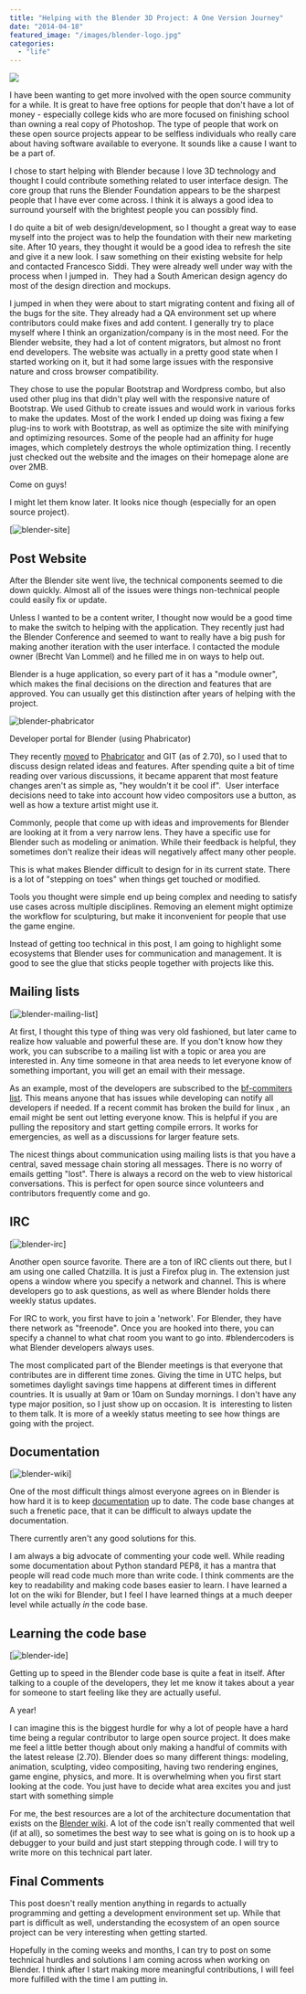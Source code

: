 ```yaml
---
title: "Helping with the Blender 3D Project: A One Version Journey"
date: "2014-04-18"
featured_image: "/images/blender-logo.jpg"
categories: 
  - "life"
---
```

![](/images/blender-logo.jpg)

I have been wanting to get more involved with the open source community for a while. It is great to have free options for people that don't have a lot of money - especially college kids who are more focused on finishing school than owning a real copy of Photoshop. The type of people that work on these open source projects appear to be selfless individuals who really care about having software available to everyone. It sounds like a cause I want to be a part of.

I chose to start helping with Blender because I love 3D technology and thought I could contribute something related to user interface design. The core group that runs the Blender Foundation appears to be the sharpest people that I have ever come across. I think it is always a good idea to surround yourself with the brightest people you can possibly find.

I do quite a bit of web design/development, so I thought a great way to ease myself into the project was to help the foundation with their new marketing site. After 10 years, they thought it would be a good idea to refresh the site and give it a new look. I saw something on their existing website for help and contacted Francesco Siddi. They were already well under way with the process when I jumped in.  They had a South American design agency do most of the design direction and mockups.

I jumped in when they were about to start migrating content and fixing all of the bugs for the site. They already had a QA environment set up where contributors could make fixes and add content. I generally try to place myself where I think an organization/company is in the most need. For the Blender website, they had a lot of content migrators, but almost no front end developers. The website was actually in a pretty good state when I started working on it, but it had some large issues with the responsive nature and cross browser compatibility.

They chose to use the popular Bootstrap and Wordpress combo, but also used other plug ins that didn't play well with the responsive nature of Bootstrap. We used Github to create issues and would work in various forks to make the updates. Most of the work I ended up doing was fixing a few plug-ins to work with Bootstrap, as well as optimize the site with minifying and optimizing resources. Some of the people had an affinity for huge images, which completely destroys the whole optimization thing. I recently just checked out the website and the images on their homepage alone are over 2MB.

Come on guys!

I might let them know later. It looks nice though (especially for an open source project).

[![blender-site](/images/blender-site.jpg)]

## Post Website

After the Blender site went live, the technical components seemed to die down quickly. Almost all of the issues were things non-technical people could easily fix or update.

Unless I wanted to be a content writer, I thought now would be a good time to make the switch to helping with the application. They recently just had the Blender Conference and seemed to want to really have a big push for making another iteration with the user interface. I contacted the module owner (Brecht Van Lommel) and he filled me in on ways to help out.

Blender is a huge application, so every part of it has a "module owner", which makes the final decisions on the direction and features that are approved. You can usually get this distinction after years of helping with the project.

![blender-phabricator](/images/blender-phabricator.jpg "Phabricator")

Developer portal for Blender (using Phabricator)

They recently [moved](https://developer.blender.org/) to [Phabricator](http://phabricator.org/) and GIT (as of 2.70), so I used that to discuss design related ideas and features. After spending quite a bit of time reading over various discussions, it became apparent that most feature changes aren't as simple as, "hey wouldn't it be cool if".  User interface decisions need to take into account how video compositors use a button, as well as how a texture artist might use it.

Commonly, people that come up with ideas and improvements for Blender are looking at it from a very narrow lens. They have a specific use for Blender such as modeling or animation. While their feedback is helpful, they sometimes don't realize their ideas will negatively affect many other people.

This is what makes Blender difficult to design for in its current state. There is a lot of "stepping on toes" when things get touched or modified.

Tools you thought were simple end up being complex and needing to satisfy use cases across multiple disciplines. Removing an element might optimize the workflow for sculpturing, but make it inconvenient for people that use the game engine.

Instead of getting too technical in this post, I am going to highlight some ecosystems that Blender uses for communication and management. It is good to see the glue that sticks people together with projects like this.

## Mailing lists

[![blender-mailing-list](/images/blender-mailing-list.jpeg)]

At first, I thought this type of thing was very old fashioned, but later came to realize how valuable and powerful these are. If you don't know how they work, you can subscribe to a mailing list with a topic or area you are interested in. Any time someone in that area needs to let everyone know of something important, you will get an email with their message.

As an example, most of the developers are subscribed to the [bf-commiters list](http://lists.blender.org/pipermail/bf-committers/). This means anyone that has issues while developing can notify all developers if needed. If a recent commit has broken the build for linux , an email might be sent out letting everyone know. This is helpful if you are pulling the repository and start getting compile errors. It works for emergencies, as well as a discussions for larger feature sets.

The nicest things about communication using mailing lists is that you have a central, saved message chain storing all messages. There is no worry of emails getting "lost". There is always a record on the web to view historical conversations. This is perfect for open source since volunteers and contributors frequently come and go.

## IRC

[![blender-irc](/images/blender-irc.jpeg)]

Another open source favorite. There are a ton of IRC clients out there, but I am using one called Chatzilla. It is just a Firefox plug in. The extension just opens a window where you specify a network and channel. This is where developers go to ask questions, as well as where Blender holds there weekly status updates.

For IRC to work, you first have to join a 'network'. For Blender, they have there network as "freenode". Once you are hooked into there, you can specify a channel to what chat room you want to go into. #blendercoders is what Blender developers always uses.

The most complicated part of the Blender meetings is that everyone that contributes are in different time zones. Giving the time in UTC helps, but sometimes daylight savings time happens at different times in different countries. It is usually at 9am or 10am on Sunday mornings. I don't have any type major position, so I just show up on occasion. It is  interesting to listen to them talk. It is more of a weekly status meeting to see how things are going with the project.

## Documentation

[![blender-wiki](/images/blender-wiki.jpeg)]

One of the most difficult things almost everyone agrees on in Blender is how hard it is to keep [documentation](http://wiki.blender.org/index.php/Dev:Contents) up to date. The code base changes at such a frenetic pace, that it can be difficult to always update the documentation.

There currently aren't any good solutions for this.

I am always a big advocate of commenting your code well. While reading some documentation about Python standard PEP8, it has a mantra that people will read code much more than write code. I think comments are the key to readability and making code bases easier to learn. I have learned a lot on the wiki for Blender, but I feel I have learned things at a much deeper level while actually _in_ the code base.

## Learning the code base

[![blender-ide](/images/blender-ide.jpeg)]

Getting up to speed in the Blender code base is quite a feat in itself. After talking to a couple of the developers, they let me know it takes about a year for someone to start feeling like they are actually useful.

A year!

I can imagine this is the biggest hurdle for why a lot of people have a hard time being a regular contributor to large open source project. It does make me feel a little better though about only making a handful of commits with the latest release (2.70). Blender does so many different things: modeling, animation, sculpting, video compositing, having two rendering engines, game engine, physics, and more. It is overwhelming when you first start looking at the code. You just have to decide what area excites you and just start with something simple

For me, the best resources are a lot of the architecture documentation that exists on the [Blender wiki](http://wiki.blender.org/index.php/Dev:Contents). A lot of the code isn't really commented that well (if at all), so sometimes the best way to see what is going on is to hook up a debugger to your build and just start stepping through code. I will try to write more on this technical part later.

## Final Comments

This post doesn't really mention anything in regards to actually programming and getting a development environment set up. While that part is difficult as well, understanding the ecosystem of an open source project can be very interesting when getting started.

Hopefully in the coming weeks and months, I can try to post on some technical hurdles and solutions I am coming across when working on Blender. I think after I start making more meaningful contributions, I will feel more fulfilled with the time I am putting in.
